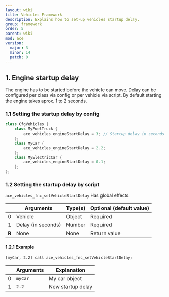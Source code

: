 ```yaml
---
layout: wiki
title: Vehicles Framework
description: Explains how to set-up vehicles startup delay.
group: framework
order: 5
parent: wiki
mod: ace
version:
  major: 3
  minor: 14
  patch: 0
---
```


## 1. Engine startup delay

The engine has to be started before the vehicle can move. Delay can be configured per class via config or per vehicle via script.
By default starting the engine takes aprox. 1 to 2 seconds.

### 1.1 Setting the startup delay by config

```cpp
class CfgVehicles {
    class MyFuelTruck {
        ace_vehicles_engineStartDelay = 3; // Startup delay in seconds
    };
    class MyCar {
        ace_vehicles_engineStartDelay = 2.2;
    };
    class MyElectricCar {
        ace_vehicles_engineStartDelay = 0.1;
    };
};
```

### 1.2 Setting the startup delay by script

`ace_vehicles_fnc_setVehicleStartDelay`
Has global effects.

|    | Arguments | Type(s) | Optional (default value) |
|----| --------- | ------- | ------------------------ |
| 0  | Vehicle | Object | Required |
| 1  | Delay (in seconds) | Number | Required |
| **R** | None | None | Return value |


#### 1.2.1 Example

`[myCar, 2.2] call ace_vehicles_fnc_setVehicleStartDelay;`

|    | Arguments | Explanation |
|----| --------- | ----------- |
| 0  | `myCar` | My car object |
| 1  | `2.2` | New startup delay |
